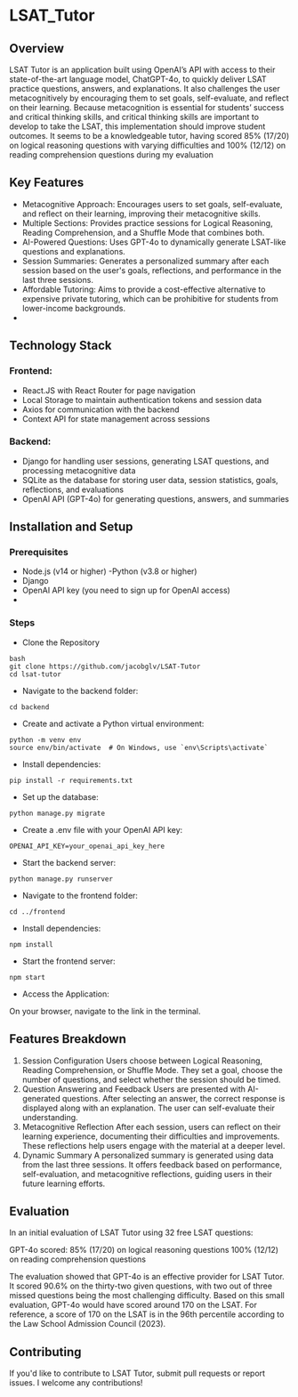 # LSAT_Tutor

## Overview
LSAT Tutor is an application built using OpenAI’s API with access to their state-of-the-art language model, ChatGPT-4o, to quickly deliver LSAT practice questions,
answers, and explanations. It also challenges the user metacognitively by encouraging them to set goals, self-evaluate, and reflect on their learning. Because
metacognition is essential for students’ success and critical thinking skills, and critical thinking skills are important to develop to take the LSAT, this implementation should improve student outcomes. It seems to be a knowledgeable tutor, having scored 85% (17/20) on logical reasoning questions with varying difficulties and 100% (12/12) on reading comprehension questions during my evaluation

## Key Features
- Metacognitive Approach: Encourages users to set goals, self-evaluate, and reflect on their learning, improving their metacognitive skills.
- Multiple Sections: Provides practice sessions for Logical Reasoning, Reading Comprehension, and a Shuffle Mode that combines both.
- AI-Powered Questions: Uses GPT-4o to dynamically generate LSAT-like questions and explanations.
- Session Summaries: Generates a personalized summary after each session based on the user's goals, reflections, and performance in the last three sessions.
- Affordable Tutoring: Aims to provide a cost-effective alternative to expensive private tutoring, which can be prohibitive for students from lower-income backgrounds.
- 
## Technology Stack

### Frontend:

- React.JS with React Router for page navigation
- Local Storage to maintain authentication tokens and session data
- Axios for communication with the backend
- Context API for state management across sessions

### Backend:

- Django for handling user sessions, generating LSAT questions, and processing metacognitive data
- SQLite as the database for storing user data, session statistics, goals, reflections, and evaluations
- OpenAI API (GPT-4o) for generating questions, answers, and summaries

## Installation and Setup
### Prerequisites
- Node.js (v14 or higher)
-Python (v3.8 or higher)
- Django
- OpenAI API key (you need to sign up for OpenAI access)
- 
### Steps
- Clone the Repository
```
bash
git clone https://github.com/jacobglv/LSAT-Tutor
cd lsat-tutor
```
- Navigate to the backend folder:
```
cd backend
```

- Create and activate a Python virtual environment:
```
python -m venv env
source env/bin/activate  # On Windows, use `env\Scripts\activate`
```

- Install dependencies:
```
pip install -r requirements.txt
```

- Set up the database:
```
python manage.py migrate
```

- Create a .env file with your OpenAI API key:
```
OPENAI_API_KEY=your_openai_api_key_here
```

- Start the backend server:
```
python manage.py runserver
```

- Navigate to the frontend folder:
```
cd ../frontend
```

- Install dependencies:
```
npm install
```

- Start the frontend server:
```
npm start
```

- Access the Application:

On your browser, navigate to the link in the terminal.

## Features Breakdown
1. Session Configuration
Users choose between Logical Reasoning, Reading Comprehension, or Shuffle Mode.
They set a goal, choose the number of questions, and select whether the session should be timed.
2. Question Answering and Feedback
Users are presented with AI-generated questions.
After selecting an answer, the correct response is displayed along with an explanation.
The user can self-evaluate their understanding.
3. Metacognitive Reflection
After each session, users can reflect on their learning experience, documenting their difficulties and improvements. These reflections help users engage with the material at a deeper level.
4. Dynamic Summary
A personalized summary is generated using data from the last three sessions. It offers feedback based on performance, self-evaluation, and metacognitive reflections, guiding users in their future learning efforts.

## Evaluation
In an initial evaluation of LSAT Tutor using 32 free LSAT questions:

GPT-4o scored:
85% (17/20) on logical reasoning questions
100% (12/12) on reading comprehension questions

The evaluation showed that GPT-4o is an effective provider for LSAT Tutor. It scored 90.6% on the thirty-two given questions, with two out of three missed questions being the most challenging difficulty. Based on this small evaluation, GPT-4o would have scored around 170 on the LSAT. For reference, a score of 170 on the LSAT is in the 96th percentile according to the Law School Admission Council (2023).


## Contributing
If you'd like to contribute to LSAT Tutor, submit pull requests or report issues. I welcome any contributions!
